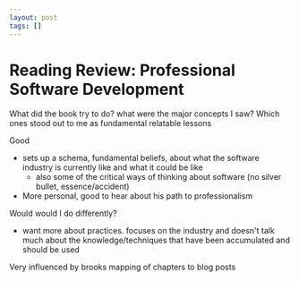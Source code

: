 ```yaml
---
layout: post
tags: []
---
```


# Reading Review: Professional Software Development

What did the book try to do? 
what were the major concepts I saw? Which ones stood out to me as fundamental relatable lessons

Good
- sets up a schema, fundamental beliefs, about what the software industry is currently like and what it could be like
  - also some of the critical ways of thinking about software (no silver bullet, essence/accident)
- More personal, good to hear about his path to professionalism


Would would I do differently?
- want more about practices. focuses on the industry and doesn't talk much about the knowledge/techniques that have been accumulated and should be used

Very influenced by brooks
mapping of chapters to blog posts

